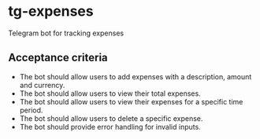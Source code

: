 # tg-expenses

Telegram bot for tracking expenses

## Acceptance criteria

- The bot should allow users to add expenses with a description, amount and currency.
- The bot should allow users to view their total expenses.
- The bot should allow users to view their expenses for a specific time period.
- The bot should allow users to delete a specific expense.
- The bot should provide error handling for invalid inputs.
